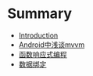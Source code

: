 # Summary

* [Introduction](README.md)
* [Android中浅谈mvvm](chapter1/qian_tan_mvvm.md)
* [函数响应式编程](chapter2/han_shu_xiang_ying_shi_bian_cheng.md)
* [数据绑定](chapter2/shu_ju_bang_ding.md)


